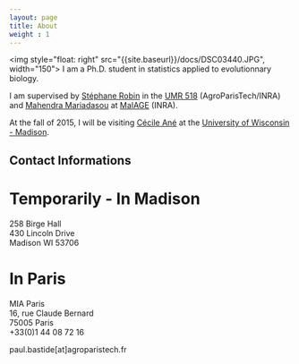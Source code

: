 ```yaml
---
layout: page
title: About
weight : 1
---
```

<img style="float: right" src="{{site.baseurl}}/docs/DSC03440.JPG", width="150">
I am a Ph.D. student in statistics applied to evolutionnary biology.

I am supervised by [Stéphane Robin](https://www6.inra.fr/mia-paris/Equipes/Membres/Stephane-Robin)
in the [UMR 518](http://www-old.agroparistech.fr/agroparistech/mmip/maths/essaimia/) (AgroParisTech/INRA)
and [Mahendra Mariadasou](https://mig.jouy.inra.fr/?q=fr/mariadassou) at [MaIAGE](http://maiage.jouy.inra.fr/) (INRA).

At the fall of 2015, I will be visiting [Cécile Ané](http://www.stat.wisc.edu/~ane/) at the [University of Wisconsin - Madison](http://www.wisc.edu/).

## Contact Informations

# Temporarily - In Madison
258 Birge Hall  
430 Lincoln Drive  
Madison WI 53706  

# In Paris
MIA Paris  
16, rue Claude Bernard  
75005 Paris  
+33(0)1 44 08 72 16  

paul.bastide[at]agroparistech.fr